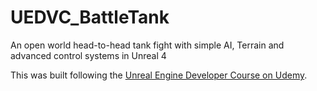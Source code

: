 # UEDVC_BattleTank
An open world head-to-head tank fight with simple AI, Terrain and advanced control systems in Unreal 4

This was built following the [Unreal Engine Developer Course on Udemy](https://www.udemy.com/unrealcourse).
